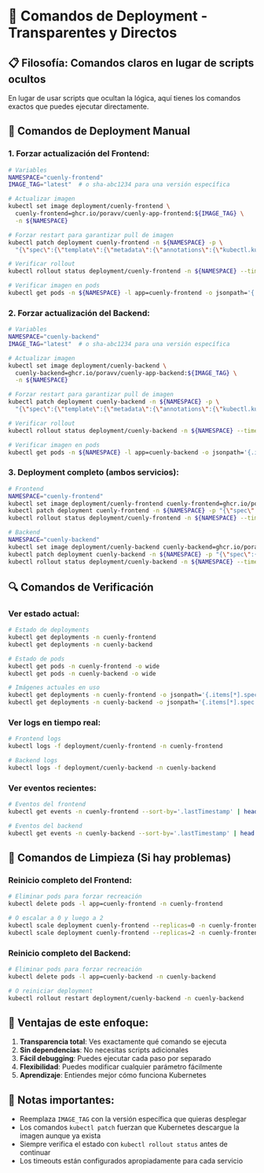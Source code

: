 # 🚀 Comandos de Deployment - Transparentes y Directos

## 📋 Filosofía: Comandos claros en lugar de scripts ocultos

En lugar de usar scripts que ocultan la lógica, aquí tienes los comandos exactos que puedes ejecutar directamente.

## 🔧 Comandos de Deployment Manual

### **1. Forzar actualización del Frontend:**

```bash
# Variables
NAMESPACE="cuenly-frontend"
IMAGE_TAG="latest"  # o sha-abc1234 para una versión específica

# Actualizar imagen
kubectl set image deployment/cuenly-frontend \
  cuenly-frontend=ghcr.io/poravv/cuenly-app-frontend:${IMAGE_TAG} \
  -n ${NAMESPACE}

# Forzar restart para garantizar pull de imagen
kubectl patch deployment cuenly-frontend -n ${NAMESPACE} -p \
  "{\"spec\":{\"template\":{\"metadata\":{\"annotations\":{\"kubectl.kubernetes.io/restartedAt\":\"$(date -u +%Y-%m-%dT%H:%M:%SZ)\",\"forceUpdate\":\"$(date +%s)\"}}}}}"

# Verificar rollout
kubectl rollout status deployment/cuenly-frontend -n ${NAMESPACE} --timeout=600s

# Verificar imagen en pods
kubectl get pods -n ${NAMESPACE} -l app=cuenly-frontend -o jsonpath='{.items[*].spec.containers[*].image}'
```

### **2. Forzar actualización del Backend:**

```bash
# Variables
NAMESPACE="cuenly-backend"
IMAGE_TAG="latest"  # o sha-abc1234 para una versión específica

# Actualizar imagen
kubectl set image deployment/cuenly-backend \
  cuenly-backend=ghcr.io/poravv/cuenly-app-backend:${IMAGE_TAG} \
  -n ${NAMESPACE}

# Forzar restart para garantizar pull de imagen
kubectl patch deployment cuenly-backend -n ${NAMESPACE} -p \
  "{\"spec\":{\"template\":{\"metadata\":{\"annotations\":{\"kubectl.kubernetes.io/restartedAt\":\"$(date -u +%Y-%m-%dT%H:%M:%SZ)\",\"forceUpdate\":\"$(date +%s)\"}}}}}"

# Verificar rollout
kubectl rollout status deployment/cuenly-backend -n ${NAMESPACE} --timeout=300s

# Verificar imagen en pods
kubectl get pods -n ${NAMESPACE} -l app=cuenly-backend -o jsonpath='{.items[*].spec.containers[*].image}'
```

### **3. Deployment completo (ambos servicios):**

```bash
# Frontend
NAMESPACE="cuenly-frontend"
kubectl set image deployment/cuenly-frontend cuenly-frontend=ghcr.io/poravv/cuenly-app-frontend:latest -n ${NAMESPACE}
kubectl patch deployment cuenly-frontend -n ${NAMESPACE} -p "{\"spec\":{\"template\":{\"metadata\":{\"annotations\":{\"kubectl.kubernetes.io/restartedAt\":\"$(date -u +%Y-%m-%dT%H:%M:%SZ)\"}}}}}"
kubectl rollout status deployment/cuenly-frontend -n ${NAMESPACE} --timeout=600s

# Backend
NAMESPACE="cuenly-backend"
kubectl set image deployment/cuenly-backend cuenly-backend=ghcr.io/poravv/cuenly-app-backend:latest -n ${NAMESPACE}
kubectl patch deployment cuenly-backend -n ${NAMESPACE} -p "{\"spec\":{\"template\":{\"metadata\":{\"annotations\":{\"kubectl.kubernetes.io/restartedAt\":\"$(date -u +%Y-%m-%dT%H:%M:%SZ)\"}}}}}"
kubectl rollout status deployment/cuenly-backend -n ${NAMESPACE} --timeout=300s
```

## 🔍 Comandos de Verificación

### **Ver estado actual:**
```bash
# Estado de deployments
kubectl get deployments -n cuenly-frontend
kubectl get deployments -n cuenly-backend

# Estado de pods
kubectl get pods -n cuenly-frontend -o wide
kubectl get pods -n cuenly-backend -o wide

# Imágenes actuales en uso
kubectl get deployments -n cuenly-frontend -o jsonpath='{.items[*].spec.template.spec.containers[*].image}'
kubectl get deployments -n cuenly-backend -o jsonpath='{.items[*].spec.template.spec.containers[*].image}'
```

### **Ver logs en tiempo real:**
```bash
# Frontend logs
kubectl logs -f deployment/cuenly-frontend -n cuenly-frontend

# Backend logs
kubectl logs -f deployment/cuenly-backend -n cuenly-backend
```

### **Ver eventos recientes:**
```bash
# Eventos del frontend
kubectl get events -n cuenly-frontend --sort-by='.lastTimestamp' | head -20

# Eventos del backend
kubectl get events -n cuenly-backend --sort-by='.lastTimestamp' | head -20
```

## 🧹 Comandos de Limpieza (Si hay problemas)

### **Reinicio completo del Frontend:**
```bash
# Eliminar pods para forzar recreación
kubectl delete pods -l app=cuenly-frontend -n cuenly-frontend

# O escalar a 0 y luego a 2
kubectl scale deployment cuenly-frontend --replicas=0 -n cuenly-frontend
kubectl scale deployment cuenly-frontend --replicas=2 -n cuenly-frontend
```

### **Reinicio completo del Backend:**
```bash
# Eliminar pods para forzar recreación  
kubectl delete pods -l app=cuenly-backend -n cuenly-backend

# O reiniciar deployment
kubectl rollout restart deployment/cuenly-backend -n cuenly-backend
```

## 🎯 Ventajas de este enfoque:

1. **Transparencia total**: Ves exactamente qué comando se ejecuta
2. **Sin dependencias**: No necesitas scripts adicionales
3. **Fácil debugging**: Puedes ejecutar cada paso por separado
4. **Flexibilidad**: Puedes modificar cualquier parámetro fácilmente
5. **Aprendizaje**: Entiendes mejor cómo funciona Kubernetes

## 📝 Notas importantes:

- Reemplaza `IMAGE_TAG` con la versión específica que quieras desplegar
- Los comandos `kubectl patch` fuerzan que Kubernetes descargue la imagen aunque ya exista
- Siempre verifica el estado con `kubectl rollout status` antes de continuar
- Los timeouts están configurados apropiadamente para cada servicio